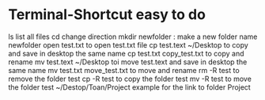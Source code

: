 # Terminal-Shortcut easy to do 
ls list all files
cd change direction 
mkdir newfolder : make a new folder name newfolder
open test.txt to open test.txt file
cp test.text ~/Desktop to copy and save in desktop the same name
cp test.txt copy_test.txt to copy and rename 
mv test.text ~/Desktop toi move test.text and save in desktop the same name
mv test.txt move_test.txt to move and rename 
rm -R test to remove the folder test
cp -R test to copy the folder test
mv -R test to move the folder test
~/Destop/Toan/Project example for the link to folder Project 

